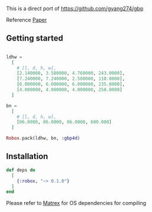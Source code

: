 This is a direct port of https://github.com/gyang274/gbp

Reference [Paper](https://arxiv.org/abs/1809.10210)

## Getting started
```elixir

ldhw =
  [
    # [l, d, h, w],
    [2.140000, 3.580000, 4.760000, 243.0000],
    [7.240000, 7.240000, 2.580000, 110.0000],
    [6.000000, 6.000000, 6.000000, 235.0000],
    [4.000000, 4.000000, 4.000000, 258.0000]
  ]

bn =
  [
    # [l, d, h, w],
    [06.0000, 06.0000, 06.0000, 600.000]
  ]

Robox.pack(ldhw, bn, :gbp4d)
```


## Installation
```elixir
def deps do
  [
    {:robox, "~> 0.1.0"}
  ]
end
```
Please refer to [Matrex](https://github.com/versilov/matrex) for OS dependencies for compiling
